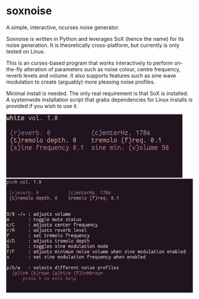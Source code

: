# soxnoise
A simple, interactive, ncurses noise generator.

Soxnoise is written in Python and leverages SoX (hence the name) for its noise generation. 
It is theoretically cross-platform, but currently is only tested on Linux.

This is an curses-based program that works interactively to perform on-the-fly alteration of
parameters such as noise colour, centre frequency, reverb levels and volume.  It also supports features such as sine wave modulation to create (arguably) more pleasing noise profiles.

Minimal install is needed.  The only real requirement is that SoX is installed. 
A systemwide installation script that grabs dependencies for Linux installs is provided if you wish to use it.

![Alt text](/screenshots/soxnoise.png?raw=true "Main view")
![Alt text](/screenshots/soxnoisehelp.png?raw=true "Help view")
